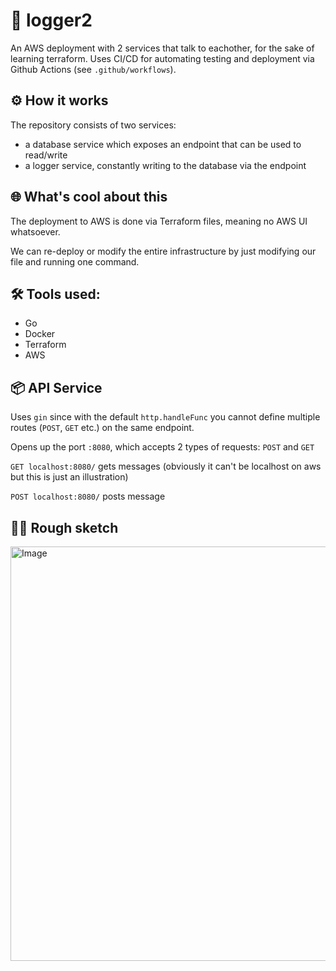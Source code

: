 # 🚀 logger2

An AWS deployment with 2 services that talk to eachother, for the sake of learning terraform. Uses CI/CD for automating testing and deployment via Github Actions (see `.github/workflows`).

## ⚙️ How it works

The repository consists of two services:

- a database service which exposes an endpoint that can be used to read/write
- a logger service, constantly writing to the database via the endpoint

## 🌐 What's cool about this

The deployment to AWS is done via Terraform files, meaning no AWS UI whatsoever.

We can re-deploy or modify the entire infrastructure by just modifying our file and running one command.

## 🛠️ Tools used:

- Go
- Docker
- Terraform
- AWS

## 📦 API Service
Uses `gin` since with the default `http.handleFunc` you cannot define multiple routes (`POST`, `GET` etc.) on the same endpoint.

Opens up the port `:8080`, which accepts 2 types of requests: `POST` and `GET`

`GET localhost:8080/` gets messages (obviously it can't be localhost on aws but this is just an illustration)

`POST localhost:8080/` posts message

## ✍🏻 Rough sketch
<img width="1247" height="663" alt="Image" src="https://github.com/user-attachments/assets/8a5e8d72-f1cb-4e88-bbe8-37131ebf00b6" />
